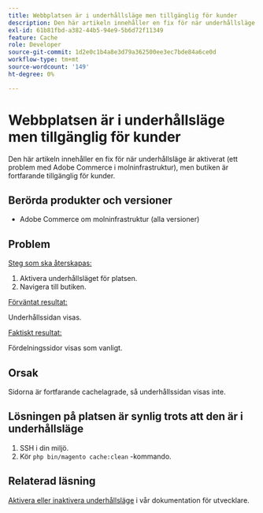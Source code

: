 ```yaml
---
title: Webbplatsen är i underhållsläge men tillgänglig för kunder
description: Den här artikeln innehåller en fix för när underhållsläge är aktiverat (ett problem med Adobe Commerce i molninfrastruktur), men butiken är fortfarande tillgänglig för kunder.
exl-id: 61b81fbd-a382-44b5-94e9-5b6d72f11349
feature: Cache
role: Developer
source-git-commit: 1d2e0c1b4a8e3d79a362500ee3ec7bde84a6ce0d
workflow-type: tm+mt
source-wordcount: '149'
ht-degree: 0%

---
```


# Webbplatsen är i underhållsläge men tillgänglig för kunder

Den här artikeln innehåller en fix för när underhållsläge är aktiverat (ett problem med Adobe Commerce i molninfrastruktur), men butiken är fortfarande tillgänglig för kunder.

## Berörda produkter och versioner

* Adobe Commerce om molninfrastruktur (alla versioner)

## Problem

<u>Steg som ska återskapas:</u>

1. Aktivera underhållsläget för platsen.
1. Navigera till butiken.

<u>Förväntat resultat:</u>

Underhållssidan visas.

<u>Faktiskt resultat:</u>

Fördelningssidor visas som vanligt.

## Orsak

Sidorna är fortfarande cachelagrade, så underhållssidan visas inte.

## Lösningen på platsen är synlig trots att den är i underhållsläge

1. SSH i din miljö.
1. Kör `php bin/magento cache:clean` -kommando.

## Relaterad läsning

[Aktivera eller inaktivera underhållsläge](https://devdocs.magento.com/guides/v2.3/install-gde/install/cli/install-cli-subcommands-maint.html) i vår dokumentation för utvecklare.
